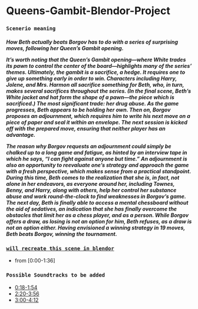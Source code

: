 # Queens-Gambit-Blendor-Project

### ``Scenerio meaning``

<p>
<h5>
How Beth actually beats Borgov has to do with a series of surprising moves, following her Queen’s Gambit opening.


It’s worth noting that the Queen’s Gambit opening—where White trades its pawn to control the center of the board—highlights many of the series’ themes. Ultimately, the gambit is a sacrifice, a hedge. It requires one to give up something early in order to win. Characters including Harry, Jolene, and Mrs. Harmon all sacrifice something for Beth, who, in turn, makes several sacrifices throughout the series. (In the final scene, Beth’s White jacket and hat form the shape of a pawn—the piece which is sacrificed.) The most significant trade: her drug abuse. As the game progresses, Beth appears to be holding her own. Then on, Borgov proposes an adjournment, which requires him to write his next move on a piece of paper and seal it within an envelope. The next session is kicked off with the prepared move, ensuring that neither player has an advantage.

The reason why Borgov requests an adjournment could simply be chalked up to a long game and fatigue, as hinted by an interview tape in which he says, “I can fight against anyone but time.” An adjournment is also an opportunity to reevaluate one’s strategy and approach the game with a fresh perspective, which makes sense from a practical standpoint. During this time, Beth comes to the realization that she is, in fact, not alone in her endeavors, as everyone around her, including Townes, Benny, and Harry, along with others, help her control her substance abuse and work round-the-clock to find weaknesses in Borgov’s game. The next day, Beth is finally able to access a mental chessboard without the aid of sedatives, an indication that she has finally overcome the obstacles that limit her as a chess player, and as a person. While Borgov offers a draw, as losing is not an option for him, Beth refuses, as a draw is not an option either. Having envisioned a winning strategy in 19 moves, Beth beats Borgov, winning the tournament.
</h5>
</p>

### [``will recreate this scene in blendor``](https://www.youtube.com/watch?v=PhJtJMITCoM&ab_channel=socinety)
- from [0:00-1:36]

### ```Possible Soundtracks to be added```
- [0:18-1:54](https://youtu.be/wiiizbVU8C0?t=18)
- [2:20-3:56](https://youtu.be/T84LqClui9A?t=140)
- [3:00-4:12](https://www.youtube.com/watch?v=5RYY0hwHIRw&ab_channel=MattJones)
